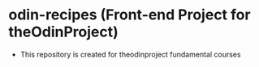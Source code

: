 # odin-recipes (Front-end Project for theOdinProject)
 - This repository is created for theodinproject fundamental courses
